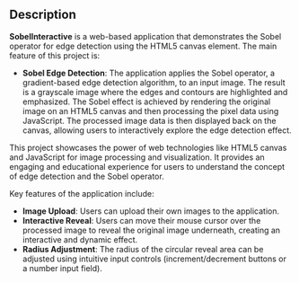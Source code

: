 ## Description

**SobelInteractive** is a web-based application that demonstrates the Sobel operator for edge detection using the HTML5 canvas element. The main feature of this project is:

- **Sobel Edge Detection**: The application applies the Sobel operator, a gradient-based edge detection algorithm, to an input image. The result is a grayscale image where the edges and contours are highlighted and emphasized.
  The Sobel effect is achieved by rendering the original image on an HTML5 canvas and then processing the pixel data using JavaScript. The processed image data is then displayed back on the canvas, allowing users to interactively explore the edge detection effect.

This project showcases the power of web technologies like HTML5 canvas and JavaScript for image processing and visualization. It provides an engaging and educational experience for users to understand the concept of edge detection and the Sobel operator.

Key features of the application include:

- **Image Upload**: Users can upload their own images to the application.
- **Interactive Reveal**: Users can move their mouse cursor over the processed image to reveal the original image underneath, creating an interactive and dynamic effect.
- **Radius Adjustment**: The radius of the circular reveal area can be adjusted using intuitive input controls (increment/decrement buttons or a number input field).
